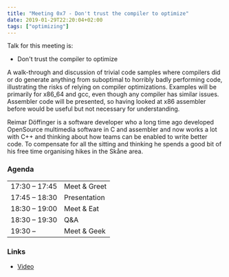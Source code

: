 ```yaml
---
title: "Meeting 0x7 - Don't trust the compiler to optimize"
date: 2019-01-29T22:20:04+02:00
tags: ["optimizing"]
---
```


Talk for this meeting is:
- Don't trust the compiler to optimize

A walk-through and discussion of trivial code samples where compilers did or do generate anything from suboptimal to horribly badly performing code, illustrating the risks of relying on compiler optimizations. Examples will be primarily for x86_64 and gcc, even though any compiler has similar issues. Assembler code will be presented, so having looked at x86 assembler before would be useful but not necessary for understanding.

Reimar Döffinger is a software developer who a long time ago developed OpenSource multimedia software in C and assembler and now works a lot with C++ and thinking about how teams can be enabled to write better code. To compensate for all the sitting and thinking he spends a good bit of his free time organising hikes in the Skåne area.

### Agenda

|               |              |
|---------------|--------------|
| 17:30 – 17:45 | Meet & Greet |
| 17:45 – 18:30 | Presentation |
| 18:30 – 19:00 | Meet & Eat   |
| 18:30 – 19:30 | Q&A          |
| 19:30 –       | Meet & Geek  |

### Links
* [Video](https://www.youtube.com/watch?v=rxysvP3sKYQ)
